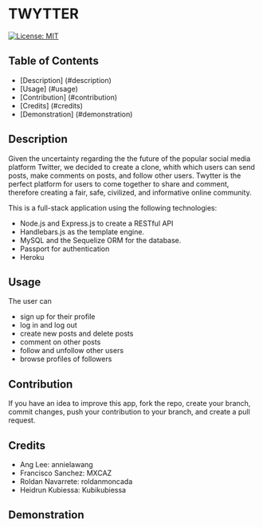 # TWYTTER 

[![License: MIT](https://img.shields.io/badge/License-MIT-yellow.svg)](https://opensource.org/licenses/MIT)

  ## Table of Contents 
  - [Description] (#description)
  - [Usage] (#usage)
  - [Contribution] (#contribution)
  - [Credits] (#credits)
  - [Demonstration] (#demonstration)
  
## Description
Given the uncertainty regarding the the future of the popular social media platform Twitter, we decided to create a clone, whith which users can send posts, make comments on posts, and follow other users. Twytter is the perfect platform for users to come together to share and comment, therefore creating a fair, safe, civilized, and informative online community. 

This is a full-stack application using the following technologies:
- Node.js and Express.js to create a RESTful API
- Handlebars.js as the template engine.
- MySQL and the Sequelize ORM for the database.
- Passport for authentication
- Heroku
  
## Usage 
The user can
- sign up for their profile
- log in and log out
- create new posts and delete posts
- comment on other posts
- follow and unfollow other users
- browse profiles of followers

## Contribution

If you have an idea to improve this app, fork the repo, create your branch, commit changes, push your contribution to your branch, and create a pull request. 

## Credits
- Ang Lee: annielawang 
- Francisco Sanchez: MXCAZ
- Roldan Navarrete: roldanmoncada
- Heidrun Kubiessa: Kubikubiessa


 ## Demonstration 
 





